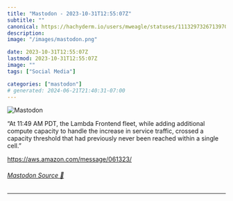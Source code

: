 ```yaml
---
title: "Mastodon - 2023-10-31T12:55:07Z"
subtitle: ""
canonical: https://hachyderm.io/users/mweagle/statuses/111329732671397019
description:
image: "/images/mastodon.png"

date: 2023-10-31T12:55:07Z
lastmod: 2023-10-31T12:55:07Z
image: ""
tags: ["Social Media"]

categories: ["mastodon"]
# generated: 2024-06-21T21:40:31-07:00
---
```

![Mastodon](/images/mastodon.png)

<p>“At 11:49 AM PDT, the Lambda Frontend fleet, while adding additional compute capacity to handle the increase in service traffic, crossed a capacity threshold that had previously never been reached within a single cell.”</p><p><a href="https://aws.amazon.com/message/061323/" target="_blank" rel="nofollow noopener noreferrer" translate="no"><span class="invisible">https://</span><span class="">aws.amazon.com/message/061323/</span><span class="invisible"></span></a></p>


###### [Mastodon Source 🐘](https://hachyderm.io/@mweagle/111329732671397019)

___
